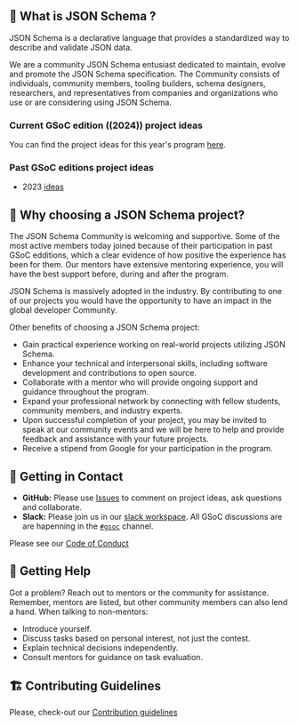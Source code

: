 ## 👋 What is JSON Schema ?

JSON Schema is a declarative language that provides a standardized way to describe and validate JSON data.

We are a community JSON Schema entusiast dedicated to maintain, evolve and promote the JSON Schema specification. The Community consists of individuals, community members, tooling builders, schema designers, researchers, and representatives from companies and organizations who use or are considering using JSON Schema. 

### Current GSoC edition ((2024)) project ideas

You can find the project ideas for this year's program [here](gsoc-2024.md).

### Past GSoC editions project ideas

- 2023 [ideas](gsoc-2023.md)

## 🎯 Why choosing a JSON Schema project?

The JSON Schema Community is welcoming and supportive. Some of the most active members today joined because of their participation in past GSoC edditions, which a clear evidence of how positive the experience has been for them. Our mentors have extensive mentoring experience, you will have the best support before, during and after the program.

JSON Schema is massively adopted in the industry. By contributing to one of our projects you would have the opportunity to have an impact in the global developer Community.

Other benefits of choosing a JSON Schema project:
* Gain practical experience working on real-world projects utilizing JSON Schema.
* Enhance your technical and interpersonal skills, including software development and contributions to open source.
* Collaborate with a mentor who will provide ongoing support and guidance throughout the program.
* Expand your professional network by connecting with fellow students, community members, and industry experts.
* Upon successful completion of your project, you may be invited to speak at our community events and we will be here to help and provide feedback and assistance with your future projects.
* Receive a stipend from Google for your participation in the program.

## 🤙 Getting in Contact

* **GitHub:** Please use [Issues](https://github.com/json-schema-org/community/issues?q=is%3Aopen+label%3Agsoc+sort%3Acreated-desc) to comment on project ideas, ask questions and collaborate.
* **Slack:** Please join us in our [slack workspace](https://json-schema.org/slack). All GSoC discussions are are hapenning in the [`#gsoc`](https://json-schema.slack.com/archives/C04MVQSRBRS) channel.

Please see our [Code of Conduct](https://github.com/json-schema-org/.github/blob/main/CODE_OF_CONDUCT.md)

## 🤝 Getting Help
Got a problem? Reach out to mentors or the community for assistance. Remember, mentors are listed, but other community members can also lend a hand. When talking to non-mentors:

* Introduce yourself.
* Discuss tasks based on personal interest, not just the contest.
* Explain technical decisions independently.
* Consult mentors for guidance on task evaluation.


## 🏗 Contributing Guidelines

Please, check-out our [Contribution guidelines](https://github.com/json-schema-org/community/blob/main/CONTRIBUTING.md)

